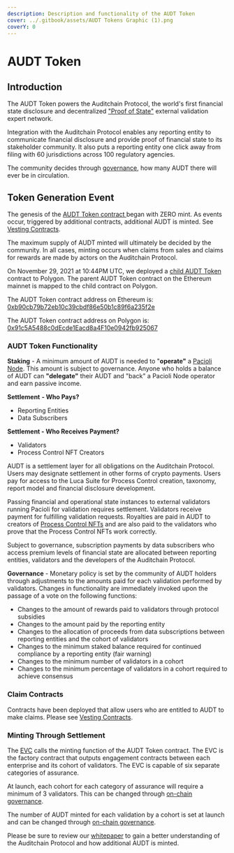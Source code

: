 ```yaml
---
description: Description and functionality of the AUDT Token
cover: ../.gitbook/assets/AUDT Tokens Graphic (1).png
coverY: 0
---
```


# AUDT Token

## Introduction

The AUDT Token powers the Auditchain Protocol, the world's first financial state disclosure and decentralized ["Proof of State"](https://blog.auditchain.finance/what-is-proof-of-state-77026845da46) external validation expert network.&#x20;

Integration with the Auditchain Protocol enables any reporting entity to communicate financial disclosure and provide proof of financial state to its stakeholder community. It also puts a reporting entity one click away from filing with 60 jurisdictions across 100 regulatory agencies.

The community decides through [governance](https://docs.auditchain.finance/auditchain-protocol/governance), how many AUDT there will ever be in circulation.&#x20;

## Token Generation Event

The genesis of the [AUDT Token contract ](https://etherscan.io/address/0xb90cb79b72eb10c39cbdf86e50b1c89f6a235f2e#code)began with ZERO mint. As events occur, triggered by additional contracts, additional AUDT is minted. See [Vesting Contracts](https://docs.auditchain.finance/vesting-contracts/cliff-timeline).

The maximum supply of AUDT minted will ultimately be decided by the community. In all cases, minting occurs when claims from sales and claims for rewards are made by actors on the Auditchain Protocol.&#x20;

On November 29, 2021 at 10:44PM UTC, we deployed a [child AUDT Token](https://polygonscan.com/token/0x91c5a5488c0decde1eacd8a4f10e0942fb925067) contract to Polygon. The parent AUDT Token contract on the Ethereum mainnet is mapped to the child contract on Polygon.&#x20;

The AUDT Token contract address on Ethereum is: [0xb90cb79b72eb10c39cbdf86e50b1c89f6a235f2e](https://etherscan.io/token/0xb90cb79b72eb10c39cbdf86e50b1c89f6a235f2e)

The AUDT Token contract address on Polygon is: [0x91c5A5488c0dEcde1Eacd8a4F10e0942fb925067](https://polygonscan.com/address/0x91c5A5488c0dEcde1Eacd8a4F10e0942fb925067)

### AUDT Token Functionality

**Staking** - A minimum amount of AUDT is needed to "**operate"** a [Pacioli Node](https://docs.auditchain.finance/auditchain-protocol/pacioli-logic-and-rules-engine). This amount is subject to governance. Anyone who holds a balance of AUDT can **"delegate"** their AUDT and "back" a Pacioli Node operator and earn passive income.

**Settlement** **- Who Pays?**

* Reporting Entities
* Data Subscribers

**Settlement - Who Receives Payment?**

* Validators
* Process Control NFT Creators

AUDT is a settlement layer for all obligations on the Auditchain Protocol. Users may designate settlement in other forms of crypto payments. Users pay for access to the Luca Suite for Process Control creation, taxonomy, report model and financial disclosure development.&#x20;

Passing financial and operational state instances to external validators running Pacioli for validation requires settlement. Validators receive payment for fulfilling validation requests. Royalties are paid in AUDT to creators of [Process Control NFTs](https://docs.auditchain.finance/auditchain-protocol/auditchain-core-v1/process-control-nft) and are also paid to the validators who prove that the Process Control NFTs work correctly.&#x20;

Subject to governance, subscription payments by data subscribers who access premium levels of financial state are allocated between reporting entities, validators and the developers of the Auditchain Protocol.&#x20;

**Governance** - Monetary policy is set by the community of AUDT holders through adjustments to the amounts paid for each validation performed by validators. Changes in functionality are immediately invoked upon the passage of a vote on the following functions:

* Changes to the amount of rewards paid to validators through protocol subsidies&#x20;
* Changes to the amount paid by the reporting entity&#x20;
* Changes to the allocation of proceeds from data subscriptions between reporting entities and the cohort of validators&#x20;
* Changes to the minimum staked balance required for continued compliance by a reporting entity (fair warning)
* Changes to the minimum number of validators in a cohort
* Changes to the minimum percentage of validators in a cohort required to achieve consensus

### Claim Contracts

Contracts have been deployed that allow users who are entitled to AUDT to make claims. Please see [Vesting Contracts](https://docs.auditchain.finance/vesting-contracts/cliff-timeline).&#x20;

### Minting Through Settlement&#x20;



The [EVC](https://docs.auditchain.finance/auditchain-protocol/auditchain-core-v1) calls the minting function of the AUDT Token contract. The EVC is the factory contract that outputs engagement contracts between each enterprise and its cohort of validators. The EVC is capable of six separate categories of assurance.&#x20;

At launch, each cohort for each category of assurance will require a minimum of 3 validators. This can be changed through [on-chain governance](https://docs.auditchain.finance/auditchain-protocol/governance).

The number of AUDT minted for each validation by a cohort is set at launch and can be changed through [on-chain governance](https://docs.auditchain.finance/auditchain-protocol/governance).&#x20;

Please be sure to review our [whitepaper](https://auditchain.finance/whitepaper-v1.pdf) to gain a better understanding of the Auditchain Protocol and how additional AUDT is minted.&#x20;
